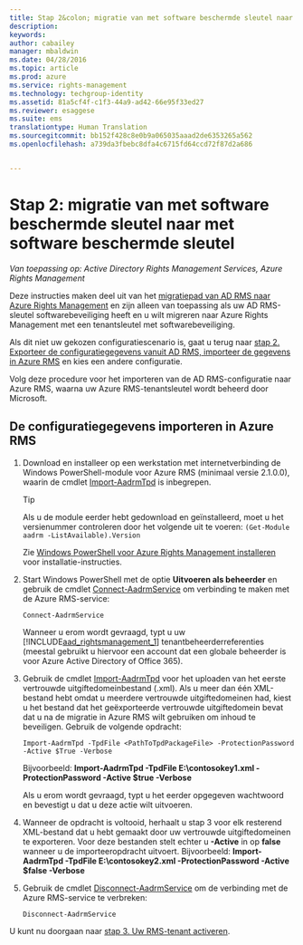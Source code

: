 ```yaml
---
title: Stap 2&colon; migratie van met software beschermde sleutel naar met software beschermde sleutel | Azure RMS
description: 
keywords: 
author: cabailey
manager: mbaldwin
ms.date: 04/28/2016
ms.topic: article
ms.prod: azure
ms.service: rights-management
ms.technology: techgroup-identity
ms.assetid: 81a5cf4f-c1f3-44a9-ad42-66e95f33ed27
ms.reviewer: esaggese
ms.suite: ems
translationtype: Human Translation
ms.sourcegitcommit: bb152f428c8e0b9a065035aaad2de6353265a562
ms.openlocfilehash: a739da3fbebc8dfa4c6715fd64ccd72f87d2a686


---
```



# Stap 2: migratie van met software beschermde sleutel naar met software beschermde sleutel

*Van toepassing op: Active Directory Rights Management Services, Azure Rights Management*


Deze instructies maken deel uit van het [migratiepad van AD RMS naar Azure Rights Management](migrate-from-ad-rms-to-azure-rms.md) en zijn alleen van toepassing als uw AD RMS-sleutel softwarebeveiliging heeft en u wilt migreren naar Azure Rights Management met een tenantsleutel met softwarebeveiliging. 

Als dit niet uw gekozen configuratiescenario is, gaat u terug naar [stap 2. Exporteer de configuratiegegevens vanuit AD RMS, importeer de gegevens in Azure RMS](migrate-from-ad-rms-phase1.md#step-2-export-configuration-data-from-ad-rms-and-import-it-to-azure-rms) en kies een andere configuratie.

Volg deze procedure voor het importeren van de AD RMS-configuratie naar Azure RMS, waarna uw Azure RMS-tenantsleutel wordt beheerd door Microsoft.

## De configuratiegegevens importeren in Azure RMS

1.  Download en installeer op een werkstation met internetverbinding de Windows PowerShell-module voor Azure RMS (minimaal versie 2.1.0.0), waarin de cmdlet [Import-AadrmTpd](http://msdn.microsoft.com/library/azure/dn857523.aspx) is inbegrepen.

    > [!TIP]
    > Als u de module eerder hebt gedownload en geïnstalleerd, moet u het versienummer controleren door het volgende uit te voeren: `(Get-Module aadrm -ListAvailable).Version`

    Zie [Windows PowerShell voor Azure Rights Management installeren](../deploy-use/install-powershell.md) voor installatie-instructies.

2.  Start Windows PowerShell met de optie **Uitvoeren als beheerder** en gebruik de cmdlet [Connect-AadrmService](http://msdn.microsoft.com/library/azure/dn629415.aspx) om verbinding te maken met de Azure RMS-service:

    ```
    Connect-AadrmService
    ```
    Wanneer u erom wordt gevraagd, typt u uw [!INCLUDE[aad_rightsmanagement_1](../includes/aad_rightsmanagement_1_md.md)] tenantbeheerderreferenties (meestal gebruikt u hiervoor een account dat een globale beheerder is voor Azure Active Directory of Office 365).

3.  Gebruik de cmdlet [Import-AadrmTpd](http://msdn.microsoft.com/library/azure/dn857523.aspx) voor het uploaden van het eerste vertrouwde uitgiftedomeinbestand (.xml). Als u meer dan één XML-bestand hebt omdat u meerdere vertrouwde uitgiftedomeinen had, kiest u het bestand dat het geëxporteerde vertrouwde uitgiftedomein bevat dat u na de migratie in Azure RMS wilt gebruiken om inhoud te beveiligen. Gebruik de volgende opdracht:

    ```
    Import-AadrmTpd -TpdFile <PathToTpdPackageFile> -ProtectionPassword -Active $True -Verbose
    ```
    Bijvoorbeeld: **Import-AadrmTpd -TpdFile E:\contosokey1.xml -ProtectionPassword -Active $true -Verbose**

    Als u erom wordt gevraagd, typt u het eerder opgegeven wachtwoord en bevestigt u dat u deze actie wilt uitvoeren.

4.  Wanneer de opdracht is voltooid, herhaalt u stap 3 voor elk resterend XML-bestand dat u hebt gemaakt door uw vertrouwde uitgiftedomeinen te exporteren. Voor deze bestanden stelt echter u **-Active** in op **false** wanneer u de importeeropdracht uitvoert. Bijvoorbeeld: **Import-AadrmTpd -TpdFile E:\contosokey2.xml -ProtectionPassword -Active $false -Verbose**

5.  Gebruik de cmdlet [Disconnect-AadrmService](http://msdn.microsoft.com/library/azure/dn629416.aspx) om de verbinding met de Azure RMS-service te verbreken:

    ```
    Disconnect-AadrmService
    ```

U kunt nu doorgaan naar [stap 3. Uw RMS-tenant activeren](migrate-from-ad-rms-phase1.md#step-3-activate-your-rms-tenant).




<!--HONumber=Jun16_HO4-->


